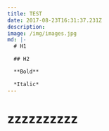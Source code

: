 ```yaml
---
title: TEST
date: 2017-08-23T16:31:37.231Z
description:
image: /img/images.jpg
md: |-
  # H1

  ## H2

  **Bold**

  *Italic*
---
```

# zzzzzzzzzz


